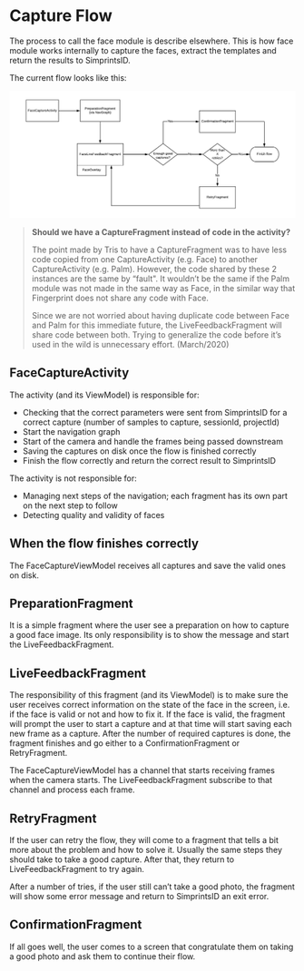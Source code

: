 # Capture Flow

The process to call the face module is describe elsewhere. This is how face module works internally to capture the faces, extract the templates and return the results to SimprintsID.

The current flow looks like this:

![face_flow.png](../../../../../../../doc/face_flow.png)

>**Should we have a CaptureFragment instead of code in the activity?**
>
> The point made by Tris to have a CaptureFragment was to have less code copied from one CaptureActivity (e.g. Face) to another CaptureActivity (e.g. Palm). However, the code shared by these 2 instances are the same by “fault". It wouldn’t be the same if the Palm module was not made in the same way as Face, in the similar way that Fingerprint does not share any code with Face.
>
> Since we are not worried about having duplicate code between Face and Palm for this immediate future, the LiveFeedbackFragment will share code between both. Trying to generalize the code before it’s used in the wild is unnecessary effort. (March/2020)

##  FaceCaptureActivity

The activity (and its ViewModel) is responsible for:
- Checking that the correct parameters were sent from SimprintsID for a correct capture (number of samples to capture, sessionId, projectId)
- Start the navigation graph
- Start of the camera and handle the frames being passed downstream
- Saving the captures on disk once the flow is finished correctly
- Finish the flow correctly and return the correct result to SimprintsID

The activity is not responsible for:

- Managing next steps of the navigation; each fragment has its own part on the next step to follow
- Detecting quality and validity of faces

## When the flow finishes correctly

The FaceCaptureViewModel receives all captures and save the valid ones on disk.

## PreparationFragment

It is a simple fragment where the user see a preparation on how to capture a good face image. Its only responsibility is to show the message and start the LiveFeedbackFragment.

## LiveFeedbackFragment
The responsibility of this fragment (and its ViewModel) is to make sure the user receives correct information on the state of the face in the screen, i.e. if the face is valid or not and how to fix it. If the face is valid, the fragment will prompt the user to start a capture and at that time will start saving each new frame as a capture. After the number of required captures is done, the fragment finishes and go either to a ConfirmationFragment or RetryFragment.

The FaceCaptureViewModel has a channel that starts receiving frames when the camera starts. The LiveFeedbackFragment subscribe to that channel and process each frame.

## RetryFragment
If the user can retry the flow, they will come to a fragment that tells a bit more about the problem and how to solve it. Usually the same steps they should take to take a good capture. After that, they return to LiveFeedbackFragment to try again.

After a number of tries, if the user still can’t take a good photo, the fragment will show some error message and return to SimprintsID an exit error.

## ConfirmationFragment
If all goes well, the user comes to a screen that congratulate them on taking a good photo and ask them to continue their flow.
